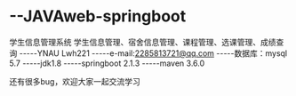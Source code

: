 # --JAVAweb-springboot
学生信息管理系统
  学生信息管理、宿舍信息管理、课程管理、选课管理、成绩查询
-----YNAU Lwh221
-----e-mail:2285813721@qq.com
-----数据库：mysql 5.7 
-----jdk1.8
-----springboot 2.1.3
-----maven 3.6.0

  还有很多bug，欢迎大家一起交流学习


      
